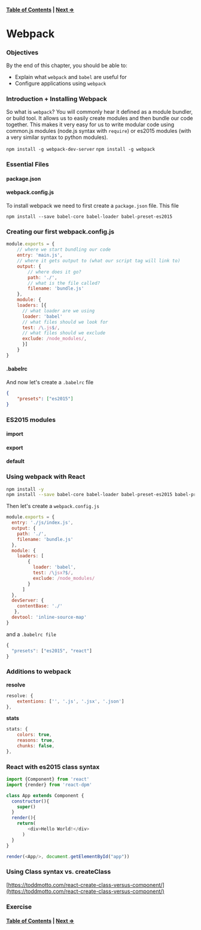 #### [Table of Contents](./../readme.md) | [Next ⇒](./02-new_structure.md)

# Webpack

### Objectives

By the end of this chapter, you should be able to:

- Explain what `webpack` and `babel` are useful for
- Configure applications using `webpack`

### Introduction + Installing Webpack

So what is `webpack`? You will commonly hear it defined as a module bundler, or build tool. It allows us to easily create modules and then bundle our code together. This makes it very easy for us to write modular code using common.js modules (node.js syntax with `require`) or es2015 modules (with a very similar syntax to python modules).

`npm install -g webpack-dev-server`
`npm install -g webpack`

### Essential Files

#### package.json

#### webpack.config.js

To install webpack we need to first create a `package.json` file. This file 

`npm install --save babel-core babel-loader babel-preset-es2015` 

### Creating our first webpack.config.js

```js
module.exports = {
    // where we start bundling our code
    entry: 'main.js',
    // where it gets output to (what our script tag will link to)
    output: {
        // where does it go?
        path: './',
        // what is the file called?
        filename: 'bundle.js'
    },
    module: {
    loaders: [{
      // what loader are we using
      loader: 'babel'
      // what files should we look for
      test: /\.js$/,
      // what files should we exclude
      exclude: /node_modules/,
      }]
    }
}
```

#### .babelrc

And now let's create a `.babelrc` file

```json
{
    "presets": ["es2015"]
}
```

### ES2015 modules 

#### import
#### export
#### default

### Using webpack with React


```sh
npm install -y
npm install --save babel-core babel-loader babel-preset-es2015 babel-preset-react react react-dom
```

Then let's create a `webpack.config.js`

```js
module.exports = {
  entry: './js/index.js',
  output: {
    path: './',
    filename: 'bundle.js'
  },
  module: {
    loaders: [
        {
          loader: 'babel',
          test: /\jsx?$/,
          exclude: /node_modules/
        }
      ]
  },
  devServer: {
    contentBase: './'
   },
  devtool: 'inline-source-map'
}
```

and a `.babelrc file`

```js
{
  "presets": ["es2015", "react"]
}
```

### Additions to webpack

**resolve**

```js
resolve: {
    extentions: ['', '.js', '.jsx', '.json']
},
```

**stats**

```js
stats: {
    colors: true,
    reasons: true,
    chunks: false,
},
```

### React with es2015 class syntax

```js
import {Component} from 'react'
import {render} from 'react-dpm'

class App extends Component {
  constructor(){
    super()
  }
  render(){
    return(
        <div>Hello World!</div>
      )
  }
}

render(<App/>, document.getElementById("app"))
```

### Using Class syntax vs. createClass

[https://toddmotto.com/react-create-class-versus-component/](https://toddmotto.com/react-create-class-versus-component/)

### Exercise

#### [Table of Contents](./../readme.md) | [Next ⇒](./02-new_structure.md)